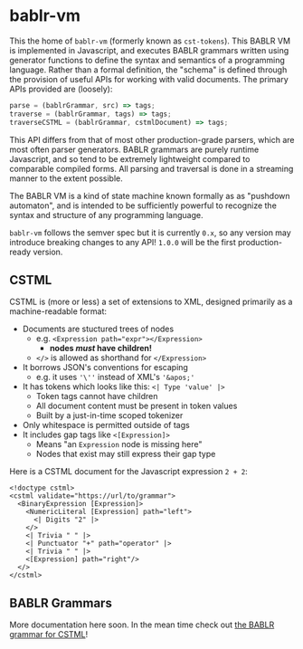 # bablr-vm

This the home of `bablr-vm` (formerly known as `cst-tokens`). This BABLR VM is implemented in Javascript, and executes BABLR grammars written using generator functions to define the syntax and semantics of a programming language. Rather than a formal definition, the "schema" is defined through the provision of useful APIs for working with valid documents. The primary APIs provided are (loosely):

```js
parse = (bablrGrammar, src) => tags;
traverse = (bablrGrammar, tags) => tags;
traverseCSTML = (bablrGrammar, cstmlDocument) => tags;
```

This API differs from that of most other production-grade parsers, which are most often parser generators. BABLR grammars are purely runtime Javascript, and so tend to be extremely lightweight compared to comparable compiled forms. All parsing and traversal is done in a streaming manner to the extent possible.

The BABLR VM is a kind of state machine known formally as as "pushdown automaton", and is intended to be sufficiently powerful to recognize the syntax and structure of any programming language.

`bablr-vm` follows the semver spec but it is currently `0.x`, so any version may introduce breaking changes to any API! `1.0.0` will be the first production-ready version.

## CSTML

CSTML is (more or less) a set of extensions to XML, designed primarily as a machine-readable format:

- Documents are stuctured trees of nodes
  - e.g. `<Expression path="expr"></Expression>`
    - **nodes _must_ have children!**
  - `</>` is allowed as shorthand for `</Expression>`
- It borrows JSON's conventions for escaping
  - e.g. it uses `'\''` instead of XML's `'&apos;'`
- It has tokens which looks like this: `<| Type 'value' |>`
  - Token tags cannot have children
  - All document content must be present in token values
  - Built by a just-in-time scoped tokenizer
- Only whitespace is permitted outside of tags
- It includes gap tags like `<[Expression]>`
  - Means "an `Expression` node is missing here"
  - Nodes that exist may still express their gap type

Here is a CSTML document for the Javascript expression `2 + 2`:

```cstml
<!doctype cstml>
<cstml validate="https://url/to/grammar">
  <BinaryExpression [Expression]>
    <NumericLiteral [Expression] path="left">
      <| Digits "2" |>
    </>
    <| Trivia " " |>
    <| Punctuator "+" path="operator" |>
    <| Trivia " " |>
    <[Expression] path="right"/>
  </>
</cstml>
```

## BABLR Grammars

More documentation here soon. In the mean time check out [the BABLR grammar for CSTML](https://github.com/js-cst-tokens/cst-tokens/blob/trunk/lib/languages/cstml/index.js)!
